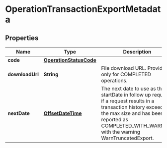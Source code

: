 # OperationTransactionExportMetadata

## Properties
Name | Type | Description | Notes
------------ | ------------- | ------------- | -------------
**code** | [**OperationStatusCode**](OperationStatusCode.md) |  | 
**downloadUrl** | **String** | File download URL. Provided only for COMPLETED operations. |  [optional]
**nextDate** | [**OffsetDateTime**](OffsetDateTime.md) | The next date to use as the startDate in follow up requests        if a request results in a transaction history exceeding the max size and        has been reported as COMPLETED_WITH_WARNING with the warning        WarnTruncatedExport. |  [optional]
